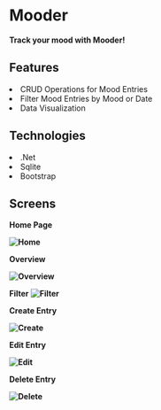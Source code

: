 # Mooder
**Track your mood with Mooder!**



<h2>Features</h2>
<li>CRUD Operations for Mood Entries</li>
<li>Filter Mood Entries by Mood or Date</li>
<li>Data Visualization</li>

<h2>Technologies</h2>
<li>.Net</li>
<li>Sqlite</li>
<li>Bootstrap</li>

<h2>Screens</h2>

**Home Page**

**![Home](https://github.com/a-yum/Mooder/assets/171165818/552011df-8073-462b-80f3-19a79f1eb87e)**


**Overview**

**![Overview](https://github.com/a-yum/Mooder/assets/171165818/b5499428-922d-4c95-b20c-a8d12439bc1f)**

**Filter**
**![Filter](https://github.com/a-yum/Mooder/assets/171165818/b66dfc7a-4f5a-4190-90a9-18651a3324fe)**


**Create Entry**

**![Create](https://github.com/a-yum/Mooder/assets/171165818/5216e5ab-c7a9-4eb7-b261-c6a025cc38e5)**

**Edit Entry**

**![Edit](https://github.com/a-yum/Mooder/assets/171165818/e82470e9-5c6b-4813-8e3c-62747bce3fb7)**


**Delete Entry**

**![Delete](https://github.com/a-yum/Mooder/assets/171165818/60b53bf9-0ed1-44f5-8854-9f586a1345f5)**



